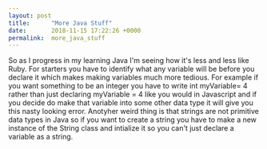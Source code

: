 ```yaml
---
layout: post
title:      "More Java Stuff"
date:       2018-11-15 17:22:26 +0000
permalink:  more_java_stuff
---
```



So as I progress in my learning Java I'm seeing how it's less and less like Ruby. For starters you have to identify what any variable will be before you declare it which makes making variables much more tedious. For example if you want something to be an integer you have to write int myVariable= 4 rather than just declaring myVariable = 4 like you would in Javascript and if you decide do make that variable into some other data type it will give you this nasty looking error. Anotyher weird thing is that strings are not primitive data types in Java so if you want to create a string you have to make a new instance of the String class and intialize it so you can't just declare a variable as a string. 
